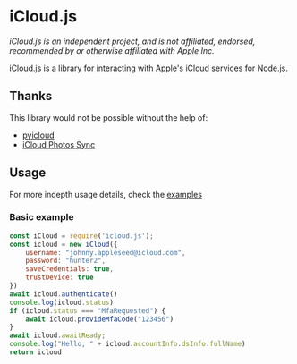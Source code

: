 # iCloud.js
*iCloud.js is an independent project, and is not affiliated, endorsed, recommended by or otherwise affiliated with Apple Inc.*

iCloud.js is a library for interacting with Apple's iCloud services for Node.js.

## Thanks

This library would not be possible without the help of:

 - [pyicloud](https://github.com/picklepete/pyicloud)
 - [iCloud Photos Sync](https://github.com/steilerDev/icloud-photos-sync)


## Usage

For more indepth usage details, check the [examples](https://github.com/foxt/icloud.js/tree/master/test)

### Basic example

```js
const iCloud = require('icloud.js');
const icloud = new iCloud({
    username: "johnny.appleseed@icloud.com",
    password: "hunter2",
    saveCredentials: true,
    trustDevice: true
})
await icloud.authenticate()
console.log(icloud.status)
if (icloud.status === "MfaRequested") {
    await icloud.provideMfaCode("123456")
}
await icloud.awaitReady;
console.log("Hello, " + icloud.accountInfo.dsInfo.fullName)
return icloud
```

